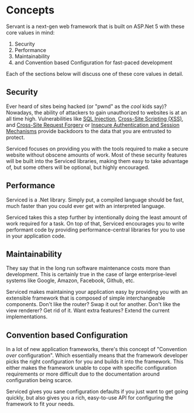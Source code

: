 # Concepts

Servant is a next-gen web framework that is built on ASP.Net 5 with these core values in mind:

1. Security
2. Performance
3. Maintainability
4. and Convention based Configuration for fast-paced development

Each of the sections below will discuss one of these core values in detail.

## Security

Ever heard of sites being hacked (or "pwnd" as the _cool_ kids say)? Nowadays, the ability of attackers to gain unauthorized to websites is at an all time high. Vulnerabilities like [SQL Injection](https://www.owasp.org/index.php/SQL_Injection), [Cross-Site Scripting (XSS)](https://www.owasp.org/index.php/Cross-site_Scripting_(XSS)), and [Cross-Site Request Forgery](https://www.owasp.org/index.php/Cross-Site_Request_Forgery_(CSRF)) or [Insecure Authentication and Session Mechanisms](https://www.owasp.org/index.php/Top_10_2013-A2-Broken_Authentication_and_Session_Management) provide backdoors to the data that you are entrusted to protect.

Serviced focuses on providing you with the tools required to make a secure website without obscene amounts of work. Most of these security features will be built into the Serviced libraries, making them easy to take advantage of, but some others will be optional, but highly encouraged.

## Performance

Serviced is a .Net library. Simply put, a compiled language should be fast, much faster than you could ever get with an interpreted language.

Serviced takes this a step further by intentionally doing the least amount of work required for a task. On top of that, Serviced encourages you to write performant code by providing performance-central libraries for you to use in your application code.

## Maintainability

They say that in the long run software maintenance costs more than development. This is certainly true in the case of large enterprise-level systems like Google, Amazon, Facebook, Github, etc.

Serviced makes maintaining your application easy by providing you with an extensible framework that is composed of simple interchangeable components. Don't like the router? Swap it out for another. Don't like the view renderer? Get rid of it. Want extra features? Extend the current implementations.

## Convention based Configuration

In a lot of new application frameworks, there's this concept of "Convention _over_ configuration". Which essentially means that the framework developer picks the right configuration for you and builds it into the framework. This either makes the framework unable to cope with specific configuration requirements or more difficult due to the documentation around configuration being scarce.

Serviced gives you sane configuration defaults if you just want to get going quickly, but also gives you a rich, easy-to-use API for configuring the framework to fit your needs.
